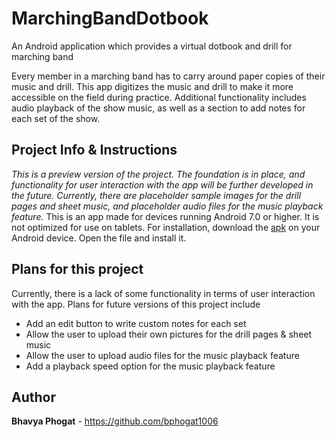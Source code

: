 # MarchingBandDotbook
An Android application which provides a virtual dotbook and drill for marching band

Every member in a marching band has to carry around paper copies of their music and drill. This app digitizes the music and drill to make it more accessible on the field during practice. Additional functionality includes audio playback of the show music, as well as a section to add notes for each set of the show.

## Project Info & Instructions

*This is a preview version of the project. The foundation is in place, and functionality for user interaction with the app will be further developed in the future. Currently, there are placeholder sample images for the drill pages and sheet music, and placeholder audio files for the music playback feature.*
This is an app made for devices running Android 7.0 or higher. It is not optimized for use on tablets. For installation, download the [apk](MarchingBandDotbook.apk) on your Android device. Open the file and install it.

## Plans for this project
Currently, there is a lack of some functionality in terms of user interaction with the app. Plans for future versions of this project include
* Add an edit button to write custom notes for each set
* Allow the user to upload their own pictures for the drill pages & sheet music
* Allow the user to upload audio files for the music playback feature
* Add a playback speed option for the music playback feature

## Author

**Bhavya Phogat** - https://github.com/bphogat1006


